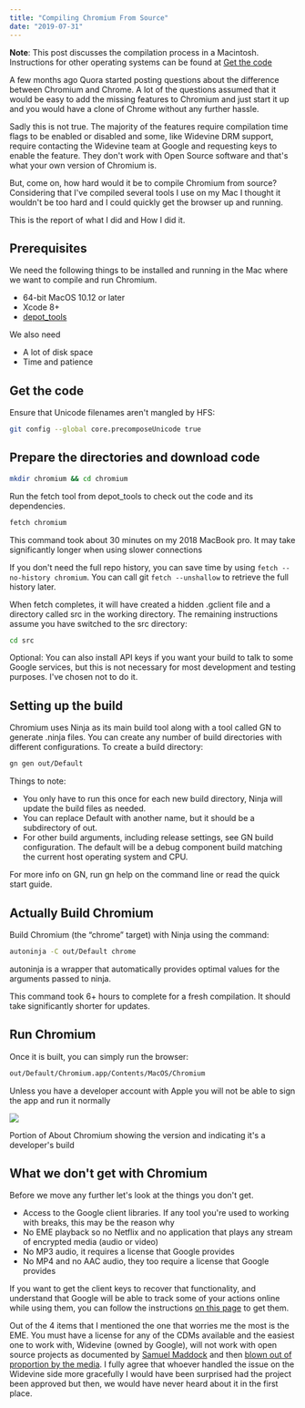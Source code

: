 ```yaml
---
title: "Compiling Chromium From Source"
date: "2019-07-31"
---
```


**Note**: This post discusses the compilation process in a Macintosh. Instructions for other operating systems can be found at [Get the code](https://chromium.googlesource.com/chromium/src/+/master/docs/get_the_code.md)

A few months ago Quora started posting questions about the difference between Chromium and Chrome. A lot of the questions assumed that it would be easy to add the missing features to Chromium and just start it up and you would have a clone of Chrome without any further hassle.

Sadly this is not true. The majority of the features require compilation time flags to be enabled or disabled and some, like Widevine DRM support, require contacting the Widevine team at Google and requesting keys to enable the feature. They don't work with Open Source software and that's what your own version of Chromium is.

But, come on, how hard would it be to compile Chromium from source? Considering that I've compiled several tools I use on my Mac I thought it wouldn't be too hard and I could quickly get the browser up and running.

This is the report of what I did and How I did it.

## Prerequisites

We need the following things to be installed and running in the Mac where we want to compile and run Chromium.

- 64-bit MacOS 10.12 or later
- Xcode 8+
- [depot\_tools](https://commondatastorage.googleapis.com/chrome-infra-docs/flat/depot_tools/docs/html/depot_tools_tutorial.html)

We also need

- A lot of disk space
- Time and patience

## Get the code

Ensure that Unicode filenames aren't mangled by HFS:

```bash
git config --global core.precomposeUnicode true
```

## Prepare the directories and download code

```bash
mkdir chromium && cd chromium
```

Run the fetch tool from depot\_tools to check out the code and its dependencies.

```bash
fetch chromium
```

This command took about 30 minutes on my 2018 MacBook pro. It may take significantly longer when using slower connections

If you don't need the full repo history, you can save time by using `fetch --no-history chromium`. You can call git `fetch --unshallow` to retrieve the full history later.

When fetch completes, it will have created a hidden .gclient file and a directory called src in the working directory. The remaining instructions assume you have switched to the src directory:

```bash
cd src
```

Optional: You can also install API keys if you want your build to talk to some Google services, but this is not necessary for most development and testing purposes. I've chosen not to do it.

## Setting up the build

Chromium uses Ninja as its main build tool along with a tool called GN to generate .ninja files. You can create any number of build directories with different configurations. To create a build directory:

```bash
gn gen out/Default
```

Things to note:

- You only have to run this once for each new build directory, Ninja will update the build files as needed.
- You can replace Default with another name, but it should be a subdirectory of out.
- For other build arguments, including release settings, see GN build configuration. The default will be a debug component build matching the current host operating system and CPU.

For more info on GN, run gn help on the command line or read the quick start guide.

## Actually Build Chromium

Build Chromium (the “chrome” target) with Ninja using the command:

```bash
autoninja -C out/Default chrome
```

autoninja is a wrapper that automatically provides optimal values for the arguments passed to ninja.

This command took 6+ hours to complete for a fresh compilation. It should take significantly shorter for updates.

## Run Chromium

Once it is built, you can simply run the browser:

```bash
out/Default/Chromium.app/Contents/MacOS/Chromium
```

Unless you have a developer account with Apple you will not be able to sign the app and run it normally

![](/images/2019/07/chromium-dev.png)

Portion of About Chromium showing the version and indicating it's a developer's build

## What we don't get with Chromium

Before we move any further let's look at the things you don't get.

- Access to the Google client libraries. If any tool you're used to working with breaks, this may be the reason why
- No EME playback so no Netflix and no application that plays any stream of encrypted media (audio or video)
- No MP3 audio, it requires a license that Google provides
- No MP4 and no AAC audio, they too require a license that Google provides

If you want to get the client keys to recover that functionality, and understand that Google will be able to track some of your actions online while using them, you can follow the instructions [on this page](https://www.chromium.org/developers/how-tos/api-keys) to get them.

Out of the 4 items that I mentioned the one that worries me the most is the EME. You must have a license for any of the CDMs available and the easiest one to work with, Widevine (owned by Google), will not work with open source projects as documented by [Samuel Maddock](https://blog.samuelmaddock.com/posts/google-widevine-blocked-my-browser/) and then [blown out of proportion by the media](https://www.bloomberg.com/news/articles/2019-05-28/google-s-chrome-becomes-web-gatekeeper-and-rivals-complain). I fully agree that whoever handled the issue on the Widevine side more gracefully I would have been surprised had the project been approved but then, we would have never heard about it in the first place.

